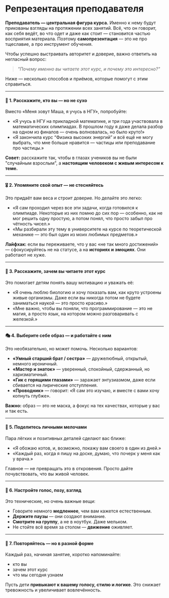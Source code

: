 # Репрезентация преподавателя

**Преподаватель — центральная фигура курса.** Именно к нему будут прикованы взгляды на протяжении всех занятий. Всё, что он говорит, как себя ведёт, во что одет и даже как стоит — становится частью восприятия материала. Поэтому **самопрезентация** — это не про тщеславие, а про инструмент обучения.

Чтобы успешно выстраивать авторитет и доверие, важно ответить на негласный вопрос:

> _"Почему именно вы читаете этот курс, и почему это интересно?"_

Ниже — несколько способов и приёмов, которые помогут с этим справиться.

***

#### 🧩 1. Расскажите, кто вы — но не сухо

Вместо «Меня зовут Маша, я учусь в НГУ», попробуйте:

* «Я учусь в НГУ на прикладной математике, и три года участвовала в математических олимпиадах. В прошлом году я даже делала разбор на одном из финалов — очень волновалась, но было круто!»
* «Я закончила курс “Физика высоких энергий” и всё ещё не могу выбрать, что мне больше нравится — частицы или преподавание про частицы.»

**Совет:** расскажите так, чтобы в глазах учеников вы не были "случайным взрослым", а **настоящим человеком с живым интересом к теме.**

***

#### 🎖 2. Упомяните свой опыт — не стесняйтесь

Это придаёт вам веса и строит доверие. Но делайте это легко:

* «Я сам проходил через все эти задачи, когда готовился к олимпиаде. Некоторые из них помню до сих пор — особенно, как не мог решить одну простую, а потом понял, что просто забыл про чётность чисел.»
* «Мы разбирали эту тему в университете на курсе по теоретической механике — это был один из моих любимых предметов.»

**Лайфхак:** если вы переживаете, что у вас «не так много достижений» — сфокусируйтесь не на статусе, а на **историях и эмоциях**. Они работают не хуже.

***

#### 🎯 3. Расскажите, зачем вы читаете этот курс

Это помогает детям понять вашу мотивацию и уважать её:

* «Я очень люблю биологию и хочу показать вам, как круто устроены живые организмы. Даже если вы никогда потом не будете заниматься наукой — это просто красиво.»
* «Мне важно, чтобы вы поняли, что программирование — это не магия, а просто язык, на котором можно разговаривать с железкой.»

***

#### 🎭 4. Выберите себе образ — и работайте с ним

Это необязательно, но может помочь. Несколько вариантов:

* **«Умный старший брат / сестра»** — дружелюбный, открытый, немного ироничный.
* **«Мастер и знаток»** — уверенный, спокойный, сдержанный, но харизматичный.
* **«Гик с горящими глазами»** — заражает энтузиазмом, даже если сбивается на лирические отступления.
* **«Проводник»** — говорит: «Я сам это изучаю, и вместе с вами хочу копнуть глубже».

**Важно:** образ — это не маска, а фокус на тех качествах, которые у вас и так есть.

***

#### 🧃 5. Поделитесь личными мелочами

Пара лёгких и позитивных деталей сделают вас ближе:

* «Я обожаю котов, и, возможно, покажу вам своего в один из дней.»
* «Каждый раз, когда я пишу на доске, думаю, что почерк у меня как у врача.»

Главное — не превращать это в откровения. Просто дайте почувствовать, что вы живой человек.

***

#### 🧠 6. Настройте голос, позу, взгляд

Это технические, но очень важные вещи:

* Говорите немного **медленнее**, чем вам кажется естественным.
* **Держите паузы** — они создают внимание.
* **Смотрите на группу**, а не в ноутбук. Даже мельком.
* Не стойте всё время за столом — **движение** оживляет.

***

#### 🔁 7. Повторяйтесь — но в разной форме

Каждый раз, начиная занятие, коротко напоминайте:

* кто вы
* зачем этот курс
* что мы сегодня узнаем

Пусть дети **привыкают к вашему голосу, стилю и логике**. Это снижает тревожность и увеличивает вовлечённость.
